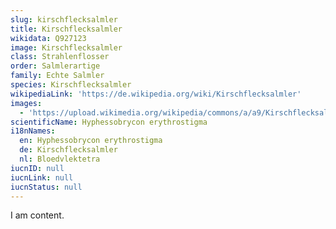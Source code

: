 ```yaml
---
slug: kirschflecksalmler
title: Kirschflecksalmler
wikidata: Q927123
image: Kirschflecksalmler
class: Strahlenflosser
order: Salmlerartige
family: Echte Salmler
species: Kirschflecksalmler
wikipediaLink: 'https://de.wikipedia.org/wiki/Kirschflecksalmler'
images:
  - 'https://upload.wikimedia.org/wikipedia/commons/a/a9/Kirschflecksalmler-M.jpg'
scientificName: Hyphessobrycon erythrostigma
i18nNames:
  en: Hyphessobrycon erythrostigma
  de: Kirschflecksalmler
  nl: Bloedvlektetra
iucnID: null
iucnLink: null
iucnStatus: null
---
```


I am content.
